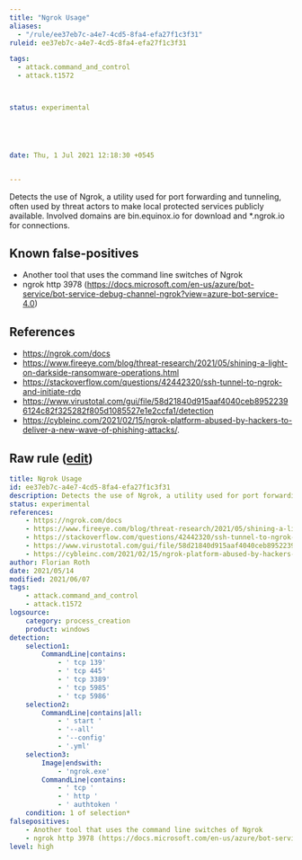 ```yaml
---
title: "Ngrok Usage"
aliases:
  - "/rule/ee37eb7c-a4e7-4cd5-8fa4-efa27f1c3f31"
ruleid: ee37eb7c-a4e7-4cd5-8fa4-efa27f1c3f31

tags:
  - attack.command_and_control
  - attack.t1572



status: experimental





date: Thu, 1 Jul 2021 12:18:30 +0545


---
```


Detects the use of Ngrok, a utility used for port forwarding and tunneling, often used by threat actors to make local protected services publicly available. Involved domains are bin.equinox.io for download and *.ngrok.io for connections.

<!--more-->


## Known false-positives

* Another tool that uses the command line switches of Ngrok
* ngrok http 3978 (https://docs.microsoft.com/en-us/azure/bot-service/bot-service-debug-channel-ngrok?view=azure-bot-service-4.0)



## References

* https://ngrok.com/docs
* https://www.fireeye.com/blog/threat-research/2021/05/shining-a-light-on-darkside-ransomware-operations.html
* https://stackoverflow.com/questions/42442320/ssh-tunnel-to-ngrok-and-initiate-rdp
* https://www.virustotal.com/gui/file/58d21840d915aaf4040ceb89522396124c82f325282f805d1085527e1e2ccfa1/detection
* https://cybleinc.com/2021/02/15/ngrok-platform-abused-by-hackers-to-deliver-a-new-wave-of-phishing-attacks/.


## Raw rule ([edit](https://github.com/SigmaHQ/sigma/edit/master/rules/windows/process_creation/proc_creation_win_susp_ngrok_pua.yml))
```yaml
title: Ngrok Usage
id: ee37eb7c-a4e7-4cd5-8fa4-efa27f1c3f31
description: Detects the use of Ngrok, a utility used for port forwarding and tunneling, often used by threat actors to make local protected services publicly available. Involved domains are bin.equinox.io for download and *.ngrok.io for connections.
status: experimental
references:
    - https://ngrok.com/docs
    - https://www.fireeye.com/blog/threat-research/2021/05/shining-a-light-on-darkside-ransomware-operations.html
    - https://stackoverflow.com/questions/42442320/ssh-tunnel-to-ngrok-and-initiate-rdp
    - https://www.virustotal.com/gui/file/58d21840d915aaf4040ceb89522396124c82f325282f805d1085527e1e2ccfa1/detection
    - https://cybleinc.com/2021/02/15/ngrok-platform-abused-by-hackers-to-deliver-a-new-wave-of-phishing-attacks/.
author: Florian Roth
date: 2021/05/14
modified: 2021/06/07
tags:
    - attack.command_and_control
    - attack.t1572
logsource:
    category: process_creation
    product: windows
detection:
    selection1:
        CommandLine|contains:
            - ' tcp 139'
            - ' tcp 445'
            - ' tcp 3389'
            - ' tcp 5985'
            - ' tcp 5986'
    selection2:
        CommandLine|contains|all:
            - ' start '
            - '--all'
            - '--config'
            - '.yml'
    selection3:
        Image|endswith:
            - 'ngrok.exe'
        CommandLine|contains:
            - ' tcp '
            - ' http '
            - ' authtoken '
    condition: 1 of selection*
falsepositives:
    - Another tool that uses the command line switches of Ngrok
    - ngrok http 3978 (https://docs.microsoft.com/en-us/azure/bot-service/bot-service-debug-channel-ngrok?view=azure-bot-service-4.0)
level: high

```
